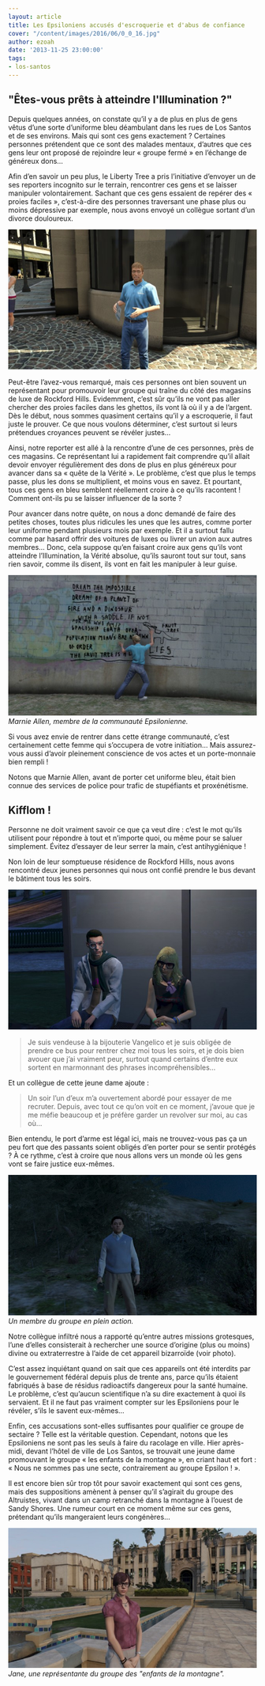 ```yaml
---
layout: article
title: Les Epsiloniens accusés d'escroquerie et d'abus de confiance
cover: "/content/images/2016/06/0_0_16.jpg"
author: ezoah
date: '2013-11-25 23:00:00'
tags:
- los-santos
---
```


## "Êtes-vous prêts à atteindre l'Illumination ?"

Depuis quelques années, on constate qu’il y a de plus en plus de gens vêtus d’une sorte d’uniforme bleu déambulant dans les rues de Los Santos et de ses environs. Mais qui sont ces gens exactement ? Certaines personnes prétendent que ce sont des malades mentaux, d’autres que ces gens leur ont proposé de rejoindre leur « groupe fermé » en l’échange de généreux dons…

Afin d’en savoir un peu plus, le Liberty Tree a pris l’initiative d’envoyer un de ses reporters incognito sur le terrain, rencontrer ces gens et se laisser manipuler volontairement. Sachant que ces gens essaient de repérer des « proies faciles », c’est-à-dire des personnes traversant une phase plus ou moins dépressive par exemple, nous avons envoyé un collègue sortant d’un divorce douloureux.

![](/content/images/2016/06/0_0_17.jpg)

Peut-être l’avez-vous remarqué, mais ces personnes ont bien souvent un représentant pour promouvoir leur groupe qui traîne du côté des magasins de luxe de Rockford Hills. Evidemment, c’est sûr qu’ils ne vont pas aller chercher des proies faciles dans les ghettos, ils vont là où il y a de l’argent. Dès le début, nous sommes quasiment certains qu’il y a escroquerie, il faut juste le prouver. Ce que nous voulons déterminer, c’est surtout si leurs prétendues croyances peuvent se révéler justes…

Ainsi, notre reporter est allé à la rencontre d’une de ces personnes, près de ces magasins. Ce représentant lui a rapidement fait comprendre qu’il allait devoir envoyer régulièrement des dons de plus en plus généreux pour avancer dans sa « quête de la Vérité ». Le problème, c’est que plus le temps passe, plus les dons se multiplient, et moins vous en savez. Et pourtant, tous ces gens en bleu semblent réellement croire à ce qu’ils racontent ! Comment ont-ils pu se laisser influencer de la sorte ?

Pour avancer dans notre quête, on nous a donc demandé de faire des petites choses, toutes plus ridicules les unes que les autres, comme porter leur uniforme pendant plusieurs mois par exemple. Et il a surtout fallu comme par hasard offrir des voitures de luxes ou livrer un avion aux autres membres… Donc, cela suppose qu’en faisant croire aux gens qu’ils vont atteindre l’Illumination, la Vérité absolue, qu’ils sauront tout sur tout, sans rien savoir, comme ils disent, ils vont en fait les manipuler à leur guise.

![Marnie Allen, membre de la communauté Epsilonienne.](/content/images/2016/06/0_0_18.jpg)
_Marnie Allen, membre de la communauté Epsilonienne._

Si vous avez envie de rentrer dans cette étrange communauté, c’est certainement cette femme qui s’occupera de votre initiation… Mais assurez-vous aussi d’avoir pleinement conscience de vos actes et un porte-monnaie bien rempli !

Notons que Marnie Allen, avant de porter cet uniforme bleu, était bien connue des services de police pour trafic de stupéfiants et proxénétisme.

## Kifflom !

Personne ne doit vraiment savoir ce que ça veut dire : c’est le mot qu’ils utilisent pour répondre à tout et n’importe quoi, ou même pour se saluer simplement. Évitez d’essayer de leur serrer la main, c’est antihygiénique !

Non loin de leur somptueuse résidence de Rockford Hills, nous avons rencontré deux jeunes personnes qui nous ont confié prendre le bus devant le bâtiment tous les soirs.

![](/content/images/2016/06/0_0_19.jpg)

> Je suis vendeuse à la bijouterie Vangelico et je suis obligée de prendre ce bus pour rentrer chez moi tous les soirs, et je dois bien avouer que j’ai vraiment peur, surtout quand certains d’entre eux sortent en marmonnant des phrases incompréhensibles…

Et un collègue de cette jeune dame ajoute :

> Un soir l’un d’eux m’a ouvertement abordé pour essayer de me recruter. Depuis, avec tout ce qu’on voit en ce moment, j’avoue que je me méfie beaucoup et je préfère garder un revolver sur moi, au cas où…

Bien entendu, le port d’arme est légal ici, mais ne trouvez-vous pas ça un peu fort que des passants soient obligés d’en porter pour se sentir protégés ? À ce rythme, c’est à croire que nous allons vers un monde où les gens vont se faire justice eux-mêmes.

![Un membre du groupe en plein action.](/content/images/2016/06/0_0_20.jpg)
_Un membre du groupe en plein action._

Notre collègue infiltré nous a rapporté qu’entre autres missions grotesques, l’une d’elles consisterait à rechercher une source d’origine (plus ou moins) divine ou extraterrestre à l’aide de cet appareil bizarroïde (voir photo).

C’est assez inquiétant quand on sait que ces appareils ont été interdits par le gouvernement fédéral depuis plus de trente ans, parce qu’ils étaient fabriqués à base de résidus radioactifs dangereux pour la santé humaine. Le problème, c’est qu’aucun scientifique n’a su dire exactement à quoi ils servaient. Et il ne faut pas vraiment compter sur les Epsiloniens pour le révéler, s’ils le savent eux-mêmes…

Enfin, ces accusations sont-elles suffisantes pour qualifier ce groupe de sectaire ? Telle est la véritable question. Cependant, notons que les Epsiloniens ne sont pas les seuls à faire du racolage en ville. Hier après-midi, devant l’hôtel de ville de Los Santos, se trouvait une jeune dame promouvant le groupe « les enfants de la montagne », en criant haut et fort : « Nous ne sommes pas une secte, contrairement au groupe Epsilon ! ».

Il est encore bien sûr trop tôt pour savoir exactement qui sont ces gens, mais des suppositions amènent à penser qu’il s’agirait du groupe des Altruistes, vivant dans un camp retranché dans la montagne à l’ouest de Sandy Shores. Une rumeur court en ce moment même sur ces gens, prétendant qu’ils mangeraient leurs congénères…

![Jane, une représentante du groupe des "enfants de la montagne".](/content/images/2016/06/0_0_21.jpg)
_Jane, une représentante du groupe des "enfants de la montagne"._

<!--kg-card-end: markdown-->
